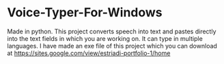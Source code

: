 # Voice-Typer-For-Windows
Made in python. This project converts speech into text and pastes directly into the text fields in which you are working on. It can type in multiple languages. I have made an exe file of this project which you can download at https://sites.google.com/view/estriadi-portfolio-1/home 

